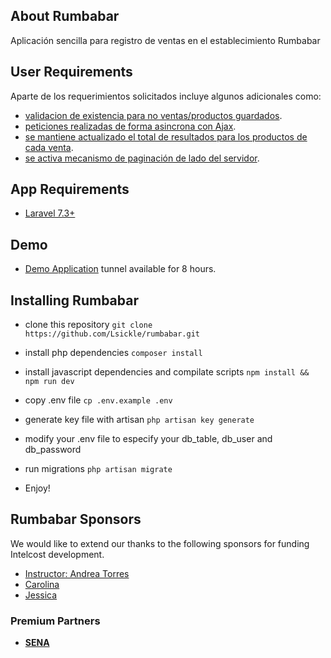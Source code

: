 ## About Rumbabar

Aplicación sencilla para registro de ventas en el establecimiento Rumbabar

## User Requirements

Aparte de los requerimientos solicitados incluye algunos adicionales como:

- [validacion de existencia para no ventas/productos guardados]().
- [peticiones realizadas de forma asincrona con Ajax]().
- [se mantiene actualizado el total de resultados para los productos de cada venta]().
- [se activa mecanismo de paginación de lado del servidor]().

## App Requirements
- [Laravel 7.3+](https://github.com/laravel/framework)

## Demo
- [Demo Application](http://2279dba5ca41.ngrok.io) tunnel available for 8 hours.

## Installing Rumbabar

 - clone this repository 
`git clone https://github.com/Lsickle/rumbabar.git`

 - install php dependencies 
`composer install`

 - install javascript dependencies and compilate scripts 
`npm install && npm run dev`

 - copy .env file 
`cp .env.example .env`

 - generate key file with artisan 
`php artisan key generate`

 - modify your .env file to especify your db_table, db_user and db_password 

 - run migrations 
`php artisan migrate`

 - Enjoy!

## Rumbabar Sponsors

We would like to extend our thanks to the following sponsors for funding Intelcost development. 
  - [Instructor: Andrea Torres](mailto:atorres011@misena.edu.co)
  - [Carolina](mailto:kiito.0519@gmail.com)
  - [Jessica](mailto:jeancora25@gmail.com)

### Premium Partners

- **[SENA](https://www.sena.edu.co)**


